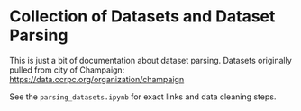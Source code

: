 # Collection of Datasets and Dataset Parsing

This is just a bit of documentation about dataset parsing.  Datasets originally pulled from city of Champaign: https://data.ccrpc.org/organization/champaign

See the `parsing_datasets.ipynb` for exact links and data cleaning steps.